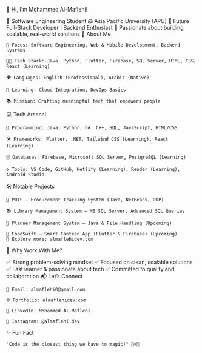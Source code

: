 👋 Hi, I'm Mohammed Al-Maflehi!

🔹 Software Engineering Student @ Asia Pacific University (APU)
🔹 Future Full-Stack Developer | Backend Enthusiast
🔹 Passionate about building scalable, real-world solutions
🚀 About Me

    🎯 Focus: Software Engineering, Web & Mobile Development, Backend Systems

    👨‍💻 Tech Stack: Java, Python, Flutter, Firebase, SQL Server, HTML, CSS, React (Learning)

    🌍 Languages: English (Professional), Arabic (Native)

    🧠 Learning: Cloud Integration, DevOps Basics

    📚 Mission: Crafting meaningful tech that empowers people

💻 Tech Arsenal

    🚀 Programming: Java, Python, C#, C++, SQL, JavaScript, HTML/CSS

    🛠️ Frameworks: Flutter, .NET, Tailwind CSS (Learning), React (Learning)

    🗄️ Databases: Firebase, Microsoft SQL Server, PostgreSQL (Learning)

    ⚙️ Tools: VS Code, GitHub, Netlify (Learning), Render (Learning), Android Studio

🛠️ Notable Projects

    🛒 POTS – Procurement Tracking System (Java, NetBeans, OOP)

    📚 Library Management System – MS SQL Server, Advanced SQL Queries

    📅 Planner Management System – Java & File Handling (Upcoming)

    🍔 FoodSwift – Smart Canteen App (Flutter & Firebase) (Upcoming)
    🔗 Explore more: almaflehidev.com

🌟 Why Work With Me?

✅ Strong problem-solving mindset
✅ Focused on clean, scalable solutions
✅ Fast learner & passionate about tech
✅ Committed to quality and collaboration
📬 Let’s Connect

    📧 Email: almaflehi0@gmail.com

    🌐 Portfolio: almaflehidev.com

    💼 LinkedIn: Mohammed Al-Maflehi

    📸 Instagram: @almaflehi.dev

✨ Fun Fact

    "Code is the closest thing we have to magic!" 🧙‍♂️✨
